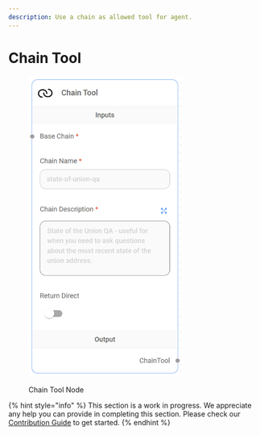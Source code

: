 ```yaml
---
description: Use a chain as allowed tool for agent.
---
```


# Chain Tool

<figure><img src="../../../.gitbook/assets/image (2) (1) (1) (1) (1) (1) (1) (1).png" alt="" width="307"><figcaption><p>Chain Tool Node</p></figcaption></figure>

{% hint style="info" %}
This section is a work in progress. We appreciate any help you can provide in completing this section. Please check our [Contribution Guide](../../../contributing/) to get started.
{% endhint %}
